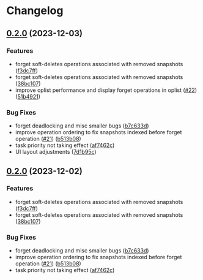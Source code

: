 # Changelog

## [0.2.0](https://github.com/garethgeorge/resticweb/compare/v0.1.3...v0.2.0) (2023-12-03)


### Features

* forget soft-deletes operations associated with removed snapshots ([f3dc7ff](https://github.com/garethgeorge/resticweb/commit/f3dc7ffd077fef67870852f8f4e8b9aa6c94806e))
* forget soft-deletes operations associated with removed snapshots ([38bc107](https://github.com/garethgeorge/resticweb/commit/38bc107db394716e34245f1edefc5e4cf4a15333))
* improve oplist performance and display forget operations in oplist ([#22](https://github.com/garethgeorge/resticweb/issues/22)) ([51b4921](https://github.com/garethgeorge/resticweb/commit/51b49214e3d32cc4b28e13085bd196ba164a8c19))


### Bug Fixes

* forget deadlocking and misc smaller bugs ([b7c633d](https://github.com/garethgeorge/resticweb/commit/b7c633d021d68d4880a5f442ce70a858002b4af2))
* improve operation ordering to fix snapshots indexed before forget operation ([#21](https://github.com/garethgeorge/resticweb/issues/21)) ([b513b08](https://github.com/garethgeorge/resticweb/commit/b513b08e51434c28c90f5f062b4ae292f6854f4e))
* task priority not taking effect ([af7462c](https://github.com/garethgeorge/resticweb/commit/af7462cefb130153cdaaa08e8ebefefa40e80e49))
* UI layout adjustments ([7d1b95c](https://github.com/garethgeorge/resticweb/commit/7d1b95c81f0f69840ce1d20cb0d4a4bb90011dc9))

## [0.2.0](https://github.com/garethgeorge/resticweb/compare/v0.1.3...v0.2.0) (2023-12-02)


### Features

* forget soft-deletes operations associated with removed snapshots ([f3dc7ff](https://github.com/garethgeorge/resticweb/commit/f3dc7ffd077fef67870852f8f4e8b9aa6c94806e))
* forget soft-deletes operations associated with removed snapshots ([38bc107](https://github.com/garethgeorge/resticweb/commit/38bc107db394716e34245f1edefc5e4cf4a15333))


### Bug Fixes

* forget deadlocking and misc smaller bugs ([b7c633d](https://github.com/garethgeorge/resticweb/commit/b7c633d021d68d4880a5f442ce70a858002b4af2))
* improve operation ordering to fix snapshots indexed before forget operation ([#21](https://github.com/garethgeorge/resticweb/issues/21)) ([b513b08](https://github.com/garethgeorge/resticweb/commit/b513b08e51434c28c90f5f062b4ae292f6854f4e))
* task priority not taking effect ([af7462c](https://github.com/garethgeorge/resticweb/commit/af7462cefb130153cdaaa08e8ebefefa40e80e49))
